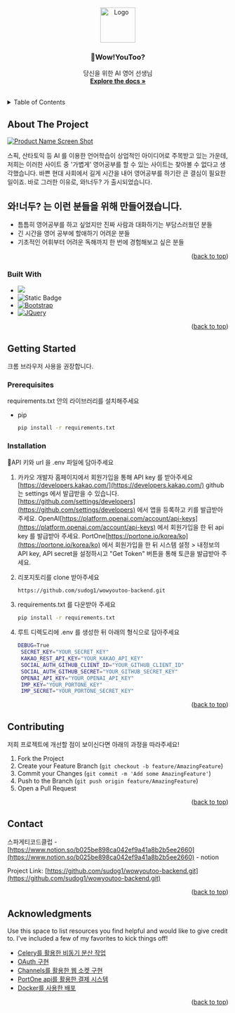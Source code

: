 <!-- Improved compatibility of back to top link: See: https://github.com/othneildrew/Best-README-Template/pull/73 -->
<a name="readme-top"></a>
<!--
*** Thanks for checking out the Best-README-Template. If you have a suggestion
*** that would make this better, please fork the repo and create a pull request
*** or simply open an issue with the tag "enhancement".
*** Don't forget to give the project a star!
*** Thanks again! Now go create something AMAZING! :D
-->



<!-- PROJECT SHIELDS -->
<!--
*** I'm using markdown "reference style" links for readability.
*** Reference links are enclosed in brackets [ ] instead of parentheses ( ).
*** See the bottom of this document for the declaration of the reference variables
*** for contributors-url, forks-url, etc. This is an optional, concise syntax you may use.
*** https://www.markdownguide.org/basic-syntax/#reference-style-links
-->


<!-- PROJECT LOGO -->
<br />
<div align="center">
  <a href="https://github.com/othneildrew/Best-README-Template">
    <img src="images/logo.png" alt="Logo" width="80" height="80">
  </a>

  <h3 align="center">Wow!YouToo?</h3>

  <p align="center">
    당신을 위한 AI 영어 선생님
    <br />
    <a href="https://github.com/sudog1/wowyoutoo-backend#readme"><strong>Explore the docs »</strong></a>
    <br />
    <br />
  </p>
</div>



<!-- TABLE OF CONTENTS -->
<details>
  <summary>Table of Contents</summary>
  <ol>
    <li>
      <a href="#about-the-project">About The Project</a>
      <ul>
        <li><a href="#built-with">Built With</a></li>
      </ul>
    </li>
    <li>
      <a href="#getting-started">Getting Started</a>
      <ul>
        <li><a href="#prerequisites">Prerequisites</a></li>
        <li><a href="#installation">Installation</a></li>
      </ul>
    </li>
    <li><a href="#usage">Usage</a></li>
    <li><a href="#contributing">Contributing</a></li>
    <li><a href="#contact">Contact</a></li>
    <li><a href="#acknowledgments">Acknowledgments</a></li>
  </ol>
</details>



<!-- ABOUT THE PROJECT -->
## About The Project

[![Product Name Screen Shot][product-screenshot]](https://wowyoutoo.me/main.html)

스픽, 산타토익 등 AI 를 이용한 언어학습이 상업적인 아이디어로 주목받고 있는 가운데, 저희는 이러한 사이트 중 '가볍게' 영어공부를 할 수 있는 사이트는 찾아볼 수 없다고 생각했습니다. 바쁜 현대 사회에서 길게 시간을 내어 영어공부를 하기란 큰 결심이 필요한 일이죠. 바로 그러한 이유로, 와!너두? 가 출시되었습니다.

## 와!너두? 는 이런 분들을 위해 만들어졌습니다.

* 틈틈히 영어공부를 하고 싶었지만 진짜 사람과 대화하기는 부담스러웠던 분들
* 긴 시간을 영어 공부에 할애하기 어려운 분들
* 기초적인 어휘부터 어려운 독해까지 한 번에 경험해보고 싶은 분들



<p align="right">(<a href="#readme-top">back to top</a>)</p>



### Built With

* <img src="https://img.shields.io/badge/python-3776AB?style=for-the-badge&logo=python&logoColor=white&link=https%3A%2F%2Fwww.python.org%2F"> 
* <img alt="Static Badge" src="https://img.shields.io/badge/redis?style=flat-square&logo=redis&logoColor=white&label=https%3A%2F%2Fredis.io%2F&labelColor=white&color=red&link=https%3A%2F%2Fredis.io%2F">
* [![Bootstrap][Bootstrap.com]][Bootstrap-url]
* [![JQuery][JQuery.com]][JQuery-url]

<p align="right">(<a href="#readme-top">back to top</a>)</p>



<!-- GETTING STARTED -->
## Getting Started

크롬 브라우저 사용을 권장합니다.

### Prerequisites

requirements.txt 안의 라이브러리를 설치해주세요
* pip
  ```sh
  pip install -r requirements.txt
  ```

### Installation

API 키와 url 을 .env 파일에 담아주세요

1. 카카오 개발자 홈페이지에서 회원가입을 통해 API key 를 받아주세요 [https://developers.kakao.com/](https://developers.kakao.com/) github 는 settings 에서 발급받을 수 있습니다. 
[https://github.com/settings/developers](https://github.com/settings/developers) 에서 앱을 등록하고 키를 발급받아 주세요. 
OpenAI[https://platform.openai.com/account/api-keys](https://platform.openai.com/account/api-keys) 에서 회원가입을 한 뒤 api key 를 발급받아 주세요.
PortOne[https://portone.io/korea/ko](https://portone.io/korea/ko) 에서 회원가입을 한 뒤 시스템 설정 > 내정보의 API key, API secret을 설정하시고 "Get Token" 버튼을 통해 토큰을 발급받아 주세요.

2. 리포지토리를 clone 받아주세요
   ```sh
   https://github.com/sudog1/wowyoutoo-backend.git
   ```
3. requirements.txt 를 다운받아 주세요
   ```sh
   pip install -r requirements.txt
   ```
4. 루트 디렉도리에 .env 를 생성한 뒤 아래의 형식으로 담아주세요
   ```sh
   DEBUG=True
    SECRET_KEY="YOUR_SECRET_KEY"
    KAKAO_REST_API_KEY="YOUR_KAKAO_API_KEY"
    SOCIAL_AUTH_GITHUB_CLIENT_ID="YOUR_GITHUB_CLIENT_ID"
    SOCIAL_AUTH_GITHUB_SECRET="YOUR_GITHUB_SECRET_KEY"
    OPENAI_API_KEY="YOUR_OPENAI_API_KEY"
    IMP_KEY="YOUR_PORTONE_KEY"
    IMP_SECRET="YOUR_PORTONE_SECRET_KEY"
   ```

<p align="right">(<a href="#readme-top">back to top</a>)</p>


<!-- CONTRIBUTING -->
## Contributing

저희 프로젝트에 개선할 점이 보이신다면 아래의 과정을 따라주세요!

1. Fork the Project
2. Create your Feature Branch (`git checkout -b feature/AmazingFeature`)
3. Commit your Changes (`git commit -m 'Add some AmazingFeature'`)
4. Push to the Branch (`git push origin feature/AmazingFeature`)
5. Open a Pull Request

<p align="right">(<a href="#readme-top">back to top</a>)</p>


<!-- CONTACT -->
## Contact

스파게티코드클럽 - [https://www.notion.so/b025be898ca042ef9a41a8b2b5ee2660](https://www.notion.so/b025be898ca042ef9a41a8b2b5ee2660) - notion

Project Link: [https://github.com/sudog1/wowyoutoo-backend.git](https://github.com/sudog1/wowyoutoo-backend.git)

<p align="right">(<a href="#readme-top">back to top</a>)</p>



<!-- ACKNOWLEDGMENTS -->
## Acknowledgments

Use this space to list resources you find helpful and would like to give credit to. I've included a few of my favorites to kick things off!

* [Celery를 활용한 비동기 분산 작업](https://www.notion.so/Celery-aa7b0607d381467aa5b3034161ac718e)
* [OAuth 구현](https://www.notion.so/OAuth-097483a7f83c42b78cbf34d9a3c21859)
* [Channels를 활용한 웹 소켓 구현](https://www.notion.so/Channels-a2a80848fe94494180c884f404fe8899)
* [PortOne api를 활용한 결제 시스템](https://www.notion.so/PortOne-api-af97108e76184d63abb757a2e93db3a9)
* [Docker를 사용한 배포](https://www.notion.so/Docker-6d1f8d20a0484bdfac1a145de873aad4)

<p align="right">(<a href="#readme-top">back to top</a>)</p>



<!-- MARKDOWN LINKS & IMAGES -->
<!-- https://www.markdownguide.org/basic-syntax/#reference-style-links -->
[contributors-shield]: https://img.shields.io/github/contributors/othneildrew/Best-README-Template.svg?style=for-the-badge
[contributors-url]: https://github.com/othneildrew/Best-README-Template/graphs/contributors
[forks-shield]: https://img.shields.io/github/forks/othneildrew/Best-README-Template.svg?style=for-the-badge
[forks-url]: https://github.com/othneildrew/Best-README-Template/network/members
[stars-shield]: https://img.shields.io/github/stars/othneildrew/Best-README-Template.svg?style=for-the-badge
[stars-url]: https://github.com/othneildrew/Best-README-Template/stargazers
[issues-shield]: https://img.shields.io/github/issues/othneildrew/Best-README-Template.svg?style=for-the-badge
[issues-url]: https://github.com/othneildrew/Best-README-Template/issues
[license-shield]: https://img.shields.io/github/license/othneildrew/Best-README-Template.svg?style=for-the-badge
[license-url]: https://github.com/othneildrew/Best-README-Template/blob/master/LICENSE.txt
[linkedin-shield]: https://img.shields.io/badge/-LinkedIn-black.svg?style=for-the-badge&logo=linkedin&colorB=555
[linkedin-url]: https://linkedin.com/in/othneildrew
[product-screenshot]: images/screenshot.png
[Next.js]: https://img.shields.io/badge/next.js-000000?style=for-the-badge&logo=nextdotjs&logoColor=white
[Next-url]: https://nextjs.org/
[React.js]: https://img.shields.io/badge/React-20232A?style=for-the-badge&logo=react&logoColor=61DAFB
[React-url]: https://reactjs.org/
[Vue.js]: https://img.shields.io/badge/Vue.js-35495E?style=for-the-badge&logo=vuedotjs&logoColor=4FC08D
[Vue-url]: https://vuejs.org/
[Angular.io]: https://img.shields.io/badge/Angular-DD0031?style=for-the-badge&logo=angular&logoColor=white
[Angular-url]: https://angular.io/
[Svelte.dev]: https://img.shields.io/badge/Svelte-4A4A55?style=for-the-badge&logo=svelte&logoColor=FF3E00
[Svelte-url]: https://svelte.dev/
[Laravel.com]: https://img.shields.io/badge/Laravel-FF2D20?style=for-the-badge&logo=laravel&logoColor=white
[Laravel-url]: https://laravel.com
[Bootstrap.com]: https://img.shields.io/badge/Bootstrap-563D7C?style=for-the-badge&logo=bootstrap&logoColor=white
[Bootstrap-url]: https://getbootstrap.com
[JQuery.com]: https://img.shields.io/badge/jQuery-0769AD?style=for-the-badge&logo=jquery&logoColor=white
[JQuery-url]: https://jquery.com 
